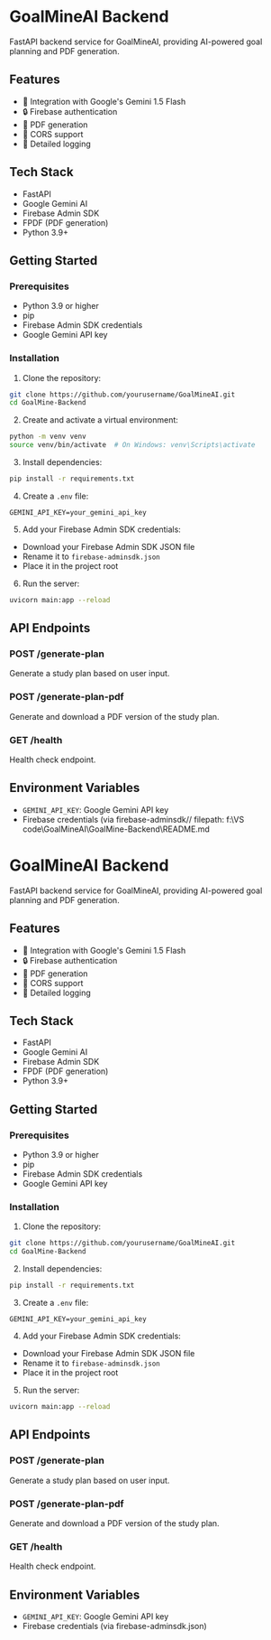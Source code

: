# GoalMineAI Backend

FastAPI backend service for GoalMineAI, providing AI-powered goal planning and PDF generation.

## Features

- 🤖 Integration with Google's Gemini 1.5 Flash
- 🔒 Firebase authentication
- 📄 PDF generation
- 🔄 CORS support
- 📝 Detailed logging

## Tech Stack

- FastAPI
- Google Gemini AI
- Firebase Admin SDK
- FPDF (PDF generation)
- Python 3.9+

## Getting Started

### Prerequisites

- Python 3.9 or higher
- pip
- Firebase Admin SDK credentials
- Google Gemini API key

### Installation

1. Clone the repository:

```bash
git clone https://github.com/yourusername/GoalMineAI.git
cd GoalMine-Backend
```

2. Create and activate a virtual environment:

```bash
python -m venv venv
source venv/bin/activate  # On Windows: venv\Scripts\activate
```

3. Install dependencies:

```bash
pip install -r requirements.txt
```

4. Create a `.env` file:

```env
GEMINI_API_KEY=your_gemini_api_key
```

5. Add your Firebase Admin SDK credentials:

- Download your Firebase Admin SDK JSON file
- Rename it to `firebase-adminsdk.json`
- Place it in the project root

6. Run the server:

```bash
uvicorn main:app --reload
```

## API Endpoints

### POST /generate-plan

Generate a study plan based on user input.

### POST /generate-plan-pdf

Generate and download a PDF version of the study plan.

### GET /health

Health check endpoint.

## Environment Variables

- `GEMINI_API_KEY`: Google Gemini API key
- Firebase credentials (via firebase-adminsdk// filepath: f:\VS code\GoalMineAI\GoalMine-Backend\README.md

# GoalMineAI Backend

FastAPI backend service for GoalMineAI, providing AI-powered goal planning and PDF generation.

## Features

- 🤖 Integration with Google's Gemini 1.5 Flash
- 🔒 Firebase authentication
- 📄 PDF generation
- 🔄 CORS support
- 📝 Detailed logging

## Tech Stack

- FastAPI
- Google Gemini AI
- Firebase Admin SDK
- FPDF (PDF generation)
- Python 3.9+

## Getting Started

### Prerequisites

- Python 3.9 or higher
- pip
- Firebase Admin SDK credentials
- Google Gemini API key

### Installation

1. Clone the repository:

```bash
git clone https://github.com/yourusername/GoalMineAI.git
cd GoalMine-Backend
```

2. Install dependencies:

```bash
pip install -r requirements.txt
```

3. Create a `.env` file:

```env
GEMINI_API_KEY=your_gemini_api_key
```

4. Add your Firebase Admin SDK credentials:

- Download your Firebase Admin SDK JSON file
- Rename it to `firebase-adminsdk.json`
- Place it in the project root

5. Run the server:

```bash
uvicorn main:app --reload
```

## API Endpoints

### POST /generate-plan

Generate a study plan based on user input.

### POST /generate-plan-pdf

Generate and download a PDF version of the study plan.

### GET /health

Health check endpoint.

## Environment Variables

- `GEMINI_API_KEY`: Google Gemini API key
- Firebase credentials (via firebase-adminsdk.json)
